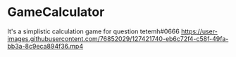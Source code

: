 # GameCalculator
It's a simplistic calculation game for question tetemh#0666
https://user-images.githubusercontent.com/76852029/127421740-eb6c72f4-c58f-49fa-bb3a-8c9eca894f36.mp4
